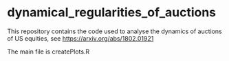 # dynamical_regularities_of_auctions

This repository contains the code used to analyse the dynamics of auctions of US equities, see  https://arxiv.org/abs/1802.01921 

The main file is createPlots.R

